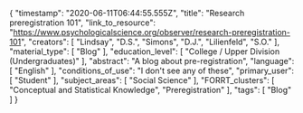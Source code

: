 {
    "timestamp": "2020-06-11T06:44:55.555Z",
    "title": "Research preregistration 101",
    "link_to_resource": "https://www.psychologicalscience.org/observer/research-preregistration-101",
    "creators": [
        "Lindsay",
        "D.S.",
        "Simons",
        "D.J.",
        "Lilienfeld",
        "S.O."
    ],
    "material_type": [
        "Blog"
    ],
    "education_level": [
        "College / Upper Division (Undergraduates)"
    ],
    "abstract": "A blog about pre-registration",
    "language": [
        "English"
    ],
    "conditions_of_use": "I don't see any of these",
    "primary_user": [
        "Student"
    ],
    "subject_areas": [
        "Social Science"
    ],
    "FORRT_clusters": [
        "Conceptual and Statistical Knowledge",
        "Preregistration"
    ],
    "tags": [
        "Blog"
    ]
}